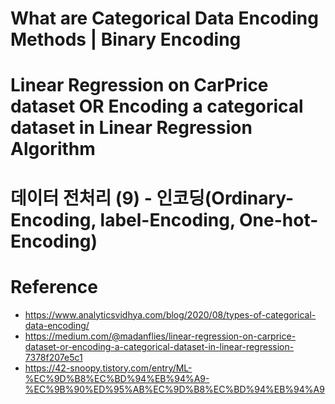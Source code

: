 # What are Categorical Data Encoding Methods | Binary Encoding

# Linear Regression on CarPrice dataset OR Encoding a categorical dataset in Linear Regression Algorithm

# 데이터 전처리 (9) - 인코딩(Ordinary-Encoding, label-Encoding, One-hot-Encoding)

# Reference
- https://www.analyticsvidhya.com/blog/2020/08/types-of-categorical-data-encoding/
- https://medium.com/@madanflies/linear-regression-on-carprice-dataset-or-encoding-a-categorical-dataset-in-linear-regression-7378f207e5c1
- https://42-snoopy.tistory.com/entry/ML-%EC%9D%B8%EC%BD%94%EB%94%A9-%EC%9B%90%ED%95%AB%EC%9D%B8%EC%BD%94%EB%94%A9
